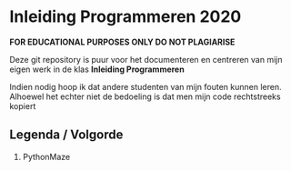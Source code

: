 # Inleiding Programmeren 2020
**FOR EDUCATIONAL PURPOSES ONLY DO NOT PLAGIARISE**

Deze git repository is puur voor het documenteren en centreren van mijn eigen werk in de klas **Inleiding Programmeren**

Indien nodig hoop ik dat andere studenten van mijn fouten kunnen leren. Alhoewel het echter niet de bedoeling is dat men mijn code rechtstreeks kopiert

## Legenda / Volgorde
1. PythonMaze
